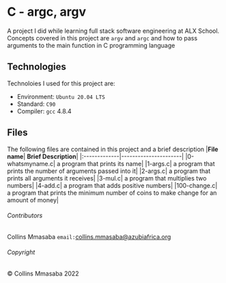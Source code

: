 # C - argc, argv
A project I did while learning full stack software engineering at ALX School. Concepts covered in this project are `argv` and `argc` and how to pass arguments to the main function in C programming language

## Technologies
Technoloies I used for this project are:
- Environment: `Ubuntu 20.04 LTS`
- Standard: `C90`
- Compiler: `gcc` 4.8.4

## Files
The following files are contained in this project and a brief description
|**File name**| **Brief Description**|
|:-------------|----------------------|
|0-whatsmyname.c| a program that prints its name|
|1-args.c| a program that prints the number of arguments passed into it|
|2-args.c| a program that prints all arguments it receives|
|3-mul.c| a program that multiplies two numbers|
|4-add.c| a program that adds positive numbers|
|100-change.c| a program that prints the minimum number of coins to make change for an amount of money|

###### Contributors ######
Collins Mmasaba `email:`<collins.mmasaba@azubiafrica.org>

###### Copyright ######
© Collins Mmasaba 2022
